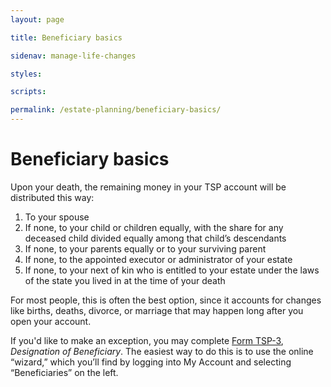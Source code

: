 ```yaml
---
layout: page

title: Beneficiary basics

sidenav: manage-life-changes

styles:

scripts:

permalink: /estate-planning/beneficiary-basics/
---
```


# Beneficiary basics

Upon your death, the remaining money in your TSP account will be distributed this way:

<ol>
<li>To your spouse</li>
<li>If none, to your child or children equally, with the share for any deceased child divided equally among that child’s descendants</li>
<li>If none, to your parents equally or to your surviving parent</li>
<li>If none, to the appointed executor or administrator of your estate</li>
<li>If none, to your next of kin who is entitled to your estate under the laws of the state you lived in at the time of your death</li>
</ol>

For most people, this is often the best option, since it accounts for changes like births, deaths, divorce, or marriage that may happen long after you open your account. 

If you'd like to make an exception, you may complete [Form TSP-3](#), _Designation of Beneficiary_. The easiest way to do this is to use the online “wizard,” which you’ll find by logging into My Account and selecting “Beneficiaries” on the left.



<!-- CONTENT END -->

